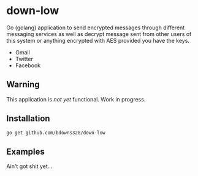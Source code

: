 # down-low

Go (golang) application to send encrypted messages through different messaging services as well as decrypt message sent from other users of this system or anything encrypted with AES provided you have the keys.

- Gmail
- Twitter
- Facebook

## Warning

This application is _not yet_ functional.  Work in progress.

## Installation

```bash
go get github.com/bdowns328/down-low
```

## Examples

Ain't got shit yet...